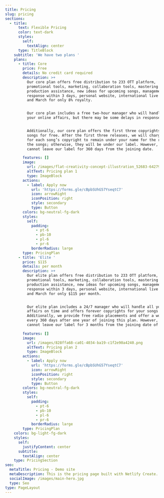 ```yaml
---
title: Pricing
slug: pricing
sections:
  - title:
      text: Flexible Pricing
      color: text-dark
      styles:
        self:
          textAlign: center
      type: TitleBlock
    subtitle: 'We have two plans '
    plans:
      - title: Core
        price: Free
        details: No credit card required
        description: >+
          Our core plan offers free distribution to 233 OTT platform,
          promotional tools, marketing, collaboration tools, mastering tools,
          production assistance, new ideas for upcoming songs, management,
          response within 3 days, personal website, international live programs,
          and March for only 8% royalty.


          Our core plan includes a free two-hour manager who will handle all
          your online affairs, but there may be some delays in responses.


          Additionally, our core plan offers the first three copyrights of your
          songs for free. After the first three releases, we will charge $0.99
          for each song’s copyright to remain under your name for the rest of
          the songs; otherwise, they will be under our label. However, you
          cannot leave our label for 360 days from the joining date.

        features: []
        image:
          url: /images/flat-creativity-concept-illustration_52683-64279.jpg
          altText: Pricing plan 1
          type: ImageBlock
        actions:
          - label: Apply now
            url: 'https://forms.gle/cBpbSUhG57YseqtC7'
            icon: arrowRight
            iconPosition: right
            style: secondary
            type: Button
        colors: bg-neutral-fg-dark
        styles:
          self:
            padding:
              - pt-6
              - pb-10
              - pl-6
              - pr-6
            borderRadius: large
        type: PricingPlan
      - title: 'Elite '
        price: $115
        details: per month
        description: >+
          Our elite plan offers free distribution to 233 OTT platform,
          promotional tools, marketing, collaboration tools, mastering tools,
          production assistance, new ideas for upcoming songs, management,
          response within 3 days, personal website, international live programs,
          and March for only $115 per month.


          Our elite plan includes a 24/7 manager who will handle all your online
          affairs on time and offers forever copyrights for your songs for free.
          Additionally, we provide free radio placements and offer a world tour
          every 360 days after one year of joining this plan. However, you
          cannot leave our label for 3 months from the joining date of the plan.

        features: []
        image:
          url: /images/828ffa68-ca01-4034-ba19-c1f2e90a4240.png
          altText: Pricing plan 2
          type: ImageBlock
        actions:
          - label: Apply now
            url: 'https://forms.gle/cBpbSUhG57YseqtC7'
            icon: arrowRight
            iconPosition: right
            style: secondary
            type: Button
        colors: bg-neutral-fg-dark
        styles:
          self:
            padding:
              - pt-6
              - pb-10
              - pl-6
              - pr-6
            borderRadius: large
        type: PricingPlan
    colors: bg-light-fg-dark
    styles:
      self:
        justifyContent: center
      subtitle:
        textAlign: center
    type: PricingSection
seo:
  metaTitle: Pricing - Demo site
  metaDescription: This is the pricing page built with Netlify Create.
  socialImage: /images/main-hero.jpg
  type: Seo
type: PageLayout
---
```

